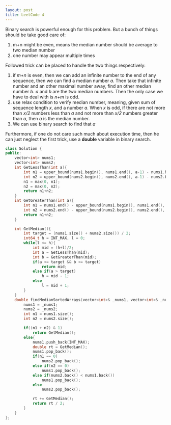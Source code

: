```yaml
---
layout: post
title: LeetCode 4
---
```


Binary search is powerful enough for this problem. But a bunch of things should be take good care of:
1.  m+n might be even, means the median number should be average to two median number
2.  one number may appear multiple times

Followed trick can be placed to handle the two things respectively:
1.  if *m+n* is even, then we can add an infinite number to the end of any sequence, then we can find a median number *a*. Then take that infinite number and an other maximal number away, find an other median number *b*. *a* and *b* are the two median numbers. Then the only case we have to deal with is *n+m* is odd.
2.  use relax condition to verify median number, meaning, given sum of sequence length *x*, and a number *a*. When *x* is odd, if there are not more than *x/2* numbers less than *a* and not more than *x/2* numbers greater than *a*, then *a* is the median number.
3.  We can use binary search to find that *a*


Furthermore, if one do not care such much about execution time, then he can just neglect the first trick, use a **double** variable in binary search.

```c++
class Solution {
public:
    vector<int> nums1;
    vector<int> nums2;
    int GetLessThan(int a){
        int n1 = upper_bound(nums1.begin(), nums1.end(), a-1) - nums1.begin();
        int n2 = upper_bound(nums2.begin(), nums2.end(), a-1) - nums2.begin();
        n1 = max(0, n1);
        n2 = max(0, n2);
        return n1+n2;
    }
    int GetGreaterThan(int a){
        int n1 = nums1.end() - upper_bound(nums1.begin(), nums1.end(), a);
        int n2 = nums2.end() - upper_bound(nums2.begin(), nums2.end(), a);
        return n1+n2;
    }

    int GetMedian(){
        int target = (nums1.size() + nums2.size()) / 2;
        int64_t h = INT_MAX, l = 0;
        while(l <= h){
            int mid = (h+l)/2;
            int a = GetLessThan(mid);
            int b = GetGreaterThan(mid);
            if(a <= target && b <= target)
                return mid;
            else if(a > target)
                h = mid - 1;
            else
                l = mid + 1;
        }
    }
    double findMedianSortedArrays(vector<int>& _nums1, vector<int>& _nums2) {
        nums1 = _nums1;
        nums2 = _nums2;
        int n1 = nums1.size();
        int n2 = nums2.size();

        if((n1 + n2) & 1)
            return GetMedian();
        else{
            nums1.push_back(INT_MAX);
            double rt = GetMedian();
            nums1.pop_back();
            if(n1 == 0)
                nums2.pop_back();
            else if(n2 == 0)
                nums1.pop_back();
			else if(nums2.back() < nums1.back())
				nums1.pop_back();
			else
			    nums2.pop_back();

            rt += GetMedian();
            return rt / 2;
        }
    }
};
```
